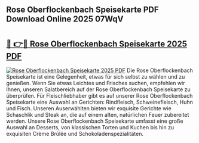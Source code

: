 ## Rose Oberflockenbach Speisekarte PDF Download Online 2025 07WqV

# <h2><a href="http://gccpko.nevu.top/?p=Rose+Oberflockenbach+Speisekarte">🔗 👉🔴 Rose Oberflockenbach Speisekarte 2025 PDF</a></h2>

[![Rose Oberflockenbach Speisekarte 2025 PDF](https://i.imgur.com/dBaPXMq.png)](http://gccpko.nevu.top/?p=Rose+Oberflockenbach+Speisekarte)
Die Rose Oberflockenbach Speisekarte ist eine Gelegenheit, etwas für sich selbst zu wählen und zu genießen. Wenn Sie etwas Leichtes und Frisches suchen, empfehlen wir Ihnen, unseren Salatbereich auf der Rose Oberflockenbach Speisekarte zu überprüfen. Für Fleischliebhaber gibt es auf unserer Rose Oberflockenbach Speisekarte eine Auswahl an Gerichten: Rindfleisch, Schweinefleisch, Huhn und Fisch. Unseren Auserwählten bieten wir exquisite Gerichte wie Schaschlik und Steak an, die auf einem alten, natürlichen Feuer zubereitet werden. Unsere Rose Oberflockenbach Speisekarte umfasst eine große Auswahl an Desserts, von klassischen Torten und Kuchen bis hin zu exquisiten Crème Brûlée und Schokoladenspezialitäten.
